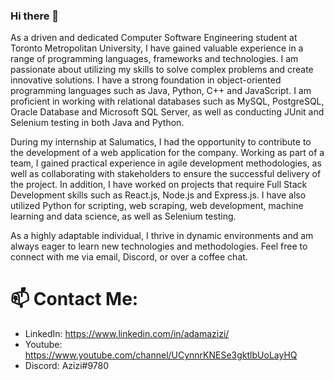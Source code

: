 ### Hi there 👋

As a driven and dedicated Computer Software Engineering student at Toronto Metropolitan University, I have gained valuable experience in a range of programming languages, frameworks and technologies. I am passionate about utilizing my skills to solve complex problems and create innovative solutions. I have a strong foundation in object-oriented programming languages such as Java, Python, C++ and JavaScript. I am proficient in working with relational databases such as MySQL, PostgreSQL, Oracle Database and Microsoft SQL Server, as well as conducting JUnit and Selenium testing in both Java and Python.

During my internship at Salumatics, I had the opportunity to contribute to the development of a web application for the company. Working as part of a team, I gained practical experience in agile development methodologies, as well as collaborating with stakeholders to ensure the successful delivery of the project. In addition, I have worked on projects that require Full Stack Development skills such as React.js, Node.js and Express.js. I have also utilized Python for scripting, web scraping, web development, machine learning and data science, as well as Selenium testing.

As a highly adaptable individual, I thrive in dynamic environments and am always eager to learn new technologies and methodologies. Feel free to connect with me via email, Discord, or over a coffee chat.

# 📫 Contact Me:
* LinkedIn: https://www.linkedin.com/in/adamazizi/
* Youtube: https://www.youtube.com/channel/UCynnrKNESe3gktlbUoLayHQ
* Discord: Azizi#9780
